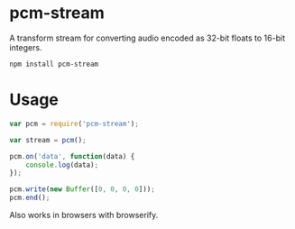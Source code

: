 # pcm-stream

A transform stream for converting audio encoded as 32-bit floats to 16-bit integers.

	npm install pcm-stream

# Usage

```javascript
var pcm = require('pcm-stream');

var stream = pcm();

pcm.on('data', function(data) {
	console.log(data);
});

pcm.write(new Buffer([0, 0, 0, 0]));
pcm.end();
```

Also works in browsers with browserify.
